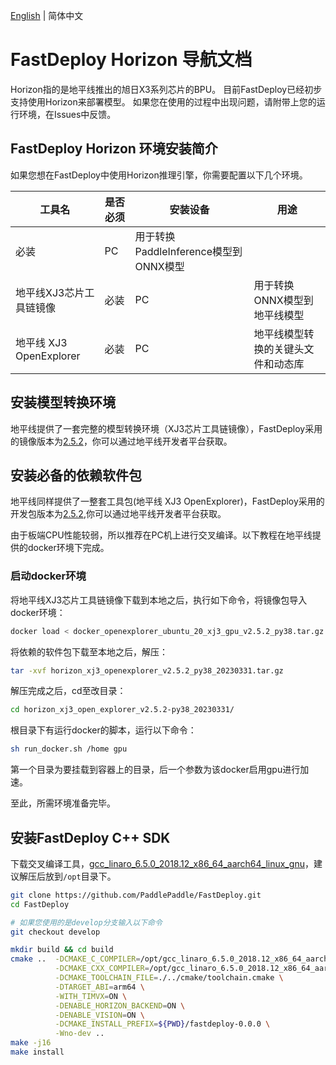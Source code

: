 [English](../../en/build_and_install/horizon.md) | 简体中文

# FastDeploy Horizon 导航文档

Horizon指的是地平线推出的旭日X3系列芯片的BPU。
目前FastDeploy已经初步支持使用Horizon来部署模型。
如果您在使用的过程中出现问题，请附带上您的运行环境，在Issues中反馈。

## FastDeploy Horizon 环境安装简介

如果您想在FastDeploy中使用Horizon推理引擎，你需要配置以下几个环境。

| 工具名          | 是否必须 | 安装设备  | 用途                              |  
|--------------|------|-------|---------------------------------|
| 必装   | PC    | 用于转换PaddleInference模型到ONNX模型    |  
| 地平线XJ3芯片工具链镜像 | 必装   | PC    | 用于转换ONNX模型到地平线模型               |  
| 地平线 XJ3 OpenExplorer       | 必装   | PC | 地平线模型转换的关键头文件和动态库 |

## 安装模型转换环境

地平线提供了一套完整的模型转换环境（XJ3芯片工具链镜像），FastDeploy采用的镜像版本为[2.5.2](ftp://vrftp.horizon.ai/Open_Explorer_gcc_9.3.0/2.5.2/docker_openexplorer_ubuntu_20_xj3_gpu_v2.5.2_py38.tar.gz)，你可以通过地平线开发者平台获取。


## 安装必备的依赖软件包

地平线同样提供了一整套工具包(地平线 XJ3 OpenExplorer)，FastDeploy采用的开发包版本为[2.5.2](ftp://vrftp.horizon.ai/Open_Explorer_gcc_9.3.0/2.5.2/horizon_xj3_openexplorer_v2.5.2_py38_20230331.tar.gz),你可以通过地平线开发者平台获取。

由于板端CPU性能较弱，所以推荐在PC机上进行交叉编译。以下教程在地平线提供的docker环境下完成。

### 启动docker环境
将地平线XJ3芯片工具链镜像下载到本地之后，执行如下命令，将镜像包导入docker环境：

```bash
docker load < docker_openexplorer_ubuntu_20_xj3_gpu_v2.5.2_py38.tar.gz
```
将依赖的软件包下载至本地之后，解压：
```bash
tar -xvf horizon_xj3_openexplorer_v2.5.2_py38_20230331.tar.gz
```
解压完成之后，cd至改目录：
```bash
cd horizon_xj3_open_explorer_v2.5.2-py38_20230331/
```

根目录下有运行docker的脚本，运行以下命令：
```bash
sh run_docker.sh /home gpu
```

第一个目录为要挂载到容器上的目录，后一个参数为该docker启用gpu进行加速。

至此，所需环境准备完毕。

## 安装FastDeploy C++ SDK
下载交叉编译工具，[gcc_linaro_6.5.0_2018.12_x86_64_aarch64_linux_gnu](https://bj.bcebos.com/fastdeploy/third_libs/gcc_linaro_6.5.0_2018.12_x86_64_aarch64_linux_gnu.tar.xz)，建议解压后放到`/opt`目录下。
```bash
git clone https://github.com/PaddlePaddle/FastDeploy.git
cd FastDeploy

# 如果您使用的是develop分支输入以下命令
git checkout develop

mkdir build && cd build
cmake ..  -DCMAKE_C_COMPILER=/opt/gcc_linaro_6.5.0_2018.12_x86_64_aarch64_linux_gnu/gcc-linaro-6.5.0-2018.12-x86_64_aarch64-linux-gnu/bin/aarch64-linux-gnu-gcc \
          -DCMAKE_CXX_COMPILER=/opt/gcc_linaro_6.5.0_2018.12_x86_64_aarch64_linux_gnu/gcc-linaro-6.5.0-2018.12-x86_64_aarch64-linux-gnu/bin/aarch64-linux-gnu-g++ \
          -DCMAKE_TOOLCHAIN_FILE=./../cmake/toolchain.cmake \
          -DTARGET_ABI=arm64 \
          -WITH_TIMVX=ON \
          -DENABLE_HORIZON_BACKEND=ON \
          -DENABLE_VISION=ON \
          -DCMAKE_INSTALL_PREFIX=${PWD}/fastdeploy-0.0.0 \
          -Wno-dev ..
make -j16
make install
```

